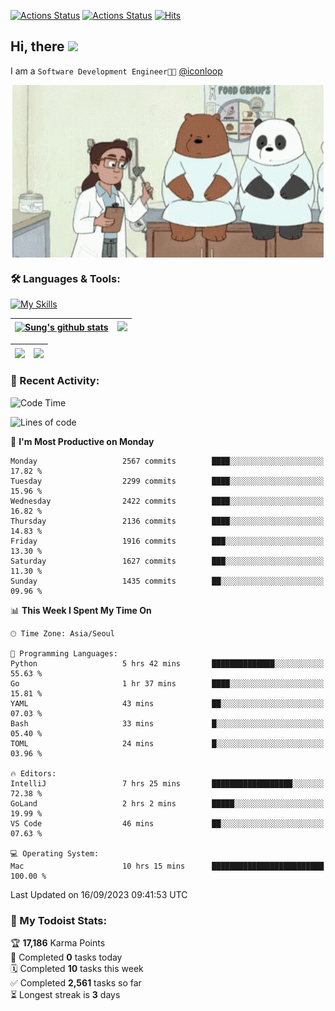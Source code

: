 
[![Actions Status](https://github.com/ddok2/ddok2/workflows/Todoist%20Readme/badge.svg)](https://github.com/ddok2/ddok2/actions)
[![Actions Status](https://github.com/ddok2/ddok2/workflows/wakatime-stats/badge.svg)](https://github.com/ddok2/ddok2/actions)
[![Hits](https://hits.seeyoufarm.com/api/count/incr/badge.svg?url=https%3A%2F%2Fgithub.com%2Fddok2&count_bg=%23FF9595&title_bg=%23555555&icon=github.svg&icon_color=%23FFFFFF&title=hits&edge_flat=false)](https://hits.seeyoufarm.com)

<!-- ![visitors](https://visitor-badge.laobi.icu/badge?page_id=ddok2.ddok2) -->
## Hi, there <img src="https://raw.githubusercontent.com/MartinHeinz/MartinHeinz/master/wave.gif" width="3%">

I am a `Software Development Engineer🧑‍💻` [@iconloop](https://github.com/iconloop)


<p align="center">
    <img align="center" alt="GIF" src="img/debugging.gif" />
</p>


### 🛠 Languages & Tools:

[![My Skills](https://skillicons.dev/icons?i=go,js,ts,py,express,react,svelte,jquery,pug,mongodb,mysql,redis,aws,docker,kubernetes)](https://skillicons.dev)


| <a href="https://github-readme-stats.vercel.app/api?username=ddok2&show_icons=true&include_all_commits=true&count_private=true&theme=buefy&hide_border=true"><img align="center" src="https://github-readme-stats.vercel.app/api?username=ddok2&show_icons=true&include_all_commits=true&count_private=true&theme=buefy&hide_border=true" alt="Sung's github stats" /></a> | <a href="https://github.com/ddok2"><img src="http://github-readme-streak-stats.herokuapp.com?user=ddok2&hide_border=true" /></a> |
| ------------- |------------- |


| <a href="https://github.com/ddok2"><img align="center" src="https://github-readme-stats.vercel.app/api/top-langs/?username=ddok2&theme=buefy&hide=html,css&hide_border=true" /></a> | <a href="https://github.com/ddok2"><img align="center" src="https://activity-graph.herokuapp.com/graph?username=ddok2&theme=github&hide_border=true" height="250" /></a> |
| ------------- |--------------------------------------------------------------------------------------------------------------------------------------------------------------------------|


<!-- <details open>
    <summary>📈 My GitHub Stats</summary>
    <p align="center">
        <a href="https://github.com/ddok2">
            <img align="center" src="https://github-readme-stats.vercel.app/api?username=ddok2&show_icons=true&include_all_commits=true&count_private=true&theme=buefy&hide_border=true" alt="Sung's github stats" />
        </a>
    </p>
</details>
<details>
    <summary>💬 Top Languages</summary>
    <p align="center"> 
        <a href="https://github.com/ddok2">
            <img align="center" src="https://github-readme-stats.vercel.app/api/top-langs/?username=ddok2&layout=compact&theme=buefy&hide=html,css&hide_border=true" />
        </a>
    </p>
</details> -->


### 🌈 Recent Activity:
<!--START_SECTION:waka-->
![Code Time](http://img.shields.io/badge/Code%20Time-2%2C283%20hrs%2022%20mins-blue)

![Lines of code](https://img.shields.io/badge/From%20Hello%20World%20I%27ve%20Written-11.5%20million%20lines%20of%20code-blue)

📅 **I'm Most Productive on Monday** 

```text
Monday                   2567 commits        ████░░░░░░░░░░░░░░░░░░░░░   17.82 % 
Tuesday                  2299 commits        ████░░░░░░░░░░░░░░░░░░░░░   15.96 % 
Wednesday                2422 commits        ████░░░░░░░░░░░░░░░░░░░░░   16.82 % 
Thursday                 2136 commits        ████░░░░░░░░░░░░░░░░░░░░░   14.83 % 
Friday                   1916 commits        ███░░░░░░░░░░░░░░░░░░░░░░   13.30 % 
Saturday                 1627 commits        ███░░░░░░░░░░░░░░░░░░░░░░   11.30 % 
Sunday                   1435 commits        ██░░░░░░░░░░░░░░░░░░░░░░░   09.96 % 
```


📊 **This Week I Spent My Time On** 

```text
🕑︎ Time Zone: Asia/Seoul

💬 Programming Languages: 
Python                   5 hrs 42 mins       ██████████████░░░░░░░░░░░   55.63 % 
Go                       1 hr 37 mins        ████░░░░░░░░░░░░░░░░░░░░░   15.81 % 
YAML                     43 mins             ██░░░░░░░░░░░░░░░░░░░░░░░   07.03 % 
Bash                     33 mins             █░░░░░░░░░░░░░░░░░░░░░░░░   05.40 % 
TOML                     24 mins             █░░░░░░░░░░░░░░░░░░░░░░░░   03.96 % 

🔥 Editors: 
IntelliJ                 7 hrs 25 mins       ██████████████████░░░░░░░   72.38 % 
GoLand                   2 hrs 2 mins        █████░░░░░░░░░░░░░░░░░░░░   19.99 % 
VS Code                  46 mins             ██░░░░░░░░░░░░░░░░░░░░░░░   07.63 % 

💻 Operating System: 
Mac                      10 hrs 15 mins      █████████████████████████   100.00 % 
```


 Last Updated on 16/09/2023 09:41:53 UTC
<!--END_SECTION:waka-->

### 🚧 My Todoist Stats:
<!-- TODO-IST:START -->
🏆  **17,186** Karma Points           
🌸  Completed **0** tasks today           
🗓  Completed **10** tasks this week           
✅  Completed **2,561** tasks so far           
⏳  Longest streak is **3** days
<!-- TODO-IST:END -->

